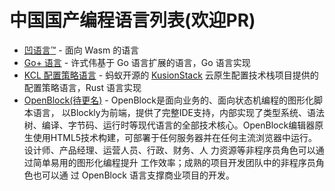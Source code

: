 # 中国国产编程语言列表(欢迎PR) 

<!-- 保持拼音有序 -->

- [凹语言™](https://github.com/wa-lang/wa) - 面向 Wasm 的语言
- [Go+ 语言](https://github.com/goplus/gop) - 许式伟基于 Go 语言扩展的语言，Go 语言实现
- [KCL 配置策略语言](https://github.com/KusionStack/KCLVM) - 蚂蚁开源的 [KusionStack](https://github.com/KusionStack) 云原生配置技术栈项目提供的配置策略语言，Rust 语言实现
- [OpenBlock(待更名)](https://gitee.com/openblock/openblock) - OpenBlock是面向业务的、面向状态机编程的图形化脚本语言， 以Blockly为前端，提供了完整IDE支持，内部实现了类型系统、语法树、编译、字节码、运行时等现代语言的全部技术核心。OpenBlock编辑器原生使用HTML5技术构建，可部署于任何服务器并在任何主流浏览器中运行。
设计师、产品经理、运营人员、行政、财务、人 力资源等非程序员角色可以通过简单易用的图形化编程提升 工作效率；成熟的项目开发团队中的非程序员角色也可以通 过 OpenBlock 语言支撑商业项目的开发。 


